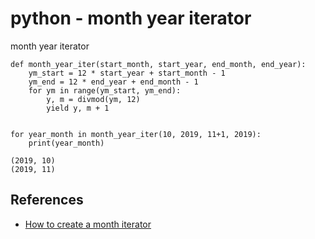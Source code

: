 # python - month year iterator
month year iterator
```
def month_year_iter(start_month, start_year, end_month, end_year):
    ym_start = 12 * start_year + start_month - 1
    ym_end = 12 * end_year + end_month - 1
    for ym in range(ym_start, ym_end):
        y, m = divmod(ym, 12)
        yield y, m + 1


for year_month in month_year_iter(10, 2019, 11+1, 2019):
    print(year_month)
```

```
(2019, 10)
(2019, 11)
```

## References
* [How to create a month iterator](https://stackoverflow.com/questions/5734438/how-to-create-a-month-iterator)
